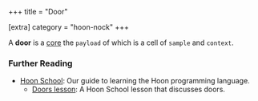 +++
title = "Door"

[extra]
category = "hoon-nock"
+++

A **door** is a [core](/reference/glossary/core) the `payload` of which is a cell of `sample` and `context`.

### Further Reading

- [Hoon School](/guides/core/hoon-school/): Our guide to learning the Hoon programming language.
  - [Doors lesson](/guides/core/hoon-school/K-doors): A Hoon School lesson that discusses doors.
